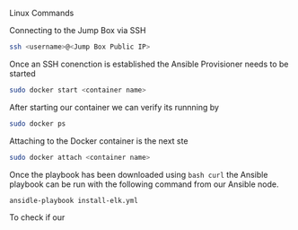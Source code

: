 Linux Commands

Connecting to the Jump Box via SSH

```bash
ssh <username>@<Jump Box Public IP>
```
Once an SSH conenction is established the Ansible Provisioner needs to be started

```bash
sudo docker start <container name> 
```
After starting our container we can verify its runnning by 

```bash
sudo docker ps
```
Attaching to the Docker container is the next ste

```bash
sudo docker attach <container name>
```

Once the playbook has been downloaded using ```bash curl``` the Ansible playbook can be run with the following command
from our Ansible node.
```bash
ansidle-playbook install-elk.yml
```

To check if our 
